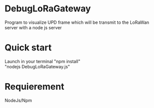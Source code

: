 # DebugLoRaGateway
Program to visualize UPD frame which will be transmit to the LoRaWan server with a node js server
# Quick start
Launch in your terminal
  "npm install"  
  "nodejs DebugLoRaGateway.js"
# Requierement
NodeJs/Npm
